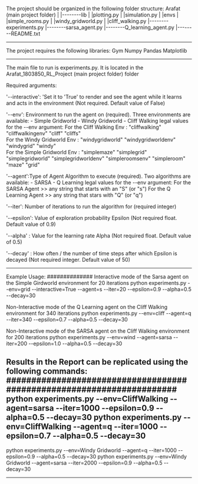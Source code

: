 The project should be organized in the following folder structure:
Arafat (main project folder)
|
|--------lib
|          |plotting.py
|	   |simulation.py
|          |envs
|            |simple_rooms.py
|            |windy_gridworld.py
|	     |cliff_walking.py
|--------experiments.py
|--------sarsa_agent.py
|--------Q_learning_agent.py
|--------README.txt
_________________________________________________________________________________________________________________________________________________
The project requires the following libraries:
Gym
Numpy
Pandas
Matplotlib
__________________________________________________________________________________________________________________________________________________
The main file to run is experiments.py. It is located in the Arafat_1803850_RL_Project (main project folder) folder

Required arguments:

'--interactive': 'Set it to 'True' to render and see the agent while it learns and acts in the environment (Not required. Default value of False)

'--env': Environment to run the agent on (required). Three environments are available: - Simple Gridworld
										       - Windy Gridworld
										       - Cliff Walking
legal values for the --env argument: 
    For the Cliff Walking Env : "cliffwalking" "cliffwalkingenv"     "cliff"      "cliffs"     
    For the Windy Gridworld Env : "windygridworld"  "windygridworldenv"     "windygrid"    "windy"     
    For the Simple Gridworld Env : "simplemaze" "simplegrid" "simplegridworld" "simplegridworldenv" "simpleroomsenv"  "simpleroom"  "maze"  "grid"

'--agent':Type of Agent Algorithm to execute (required). Two algorithms are available: - SARSA
									      	       - Q Learning
legal values for the --env argument: 
	For the SARSA Agent      >> any string that starts with an "S" (or "s")
	For the Q Learning Agent >> any string that stars with "Q" (or "q")

'--iter': Number of iterations to run the algorithm for (required integer)

'--epsilon': Value of exploration probability Epsilon (Not required float. Default value of 0.9)

'--alpha' : Value for the learning rate Alpha (Not required float. Default value of 0.5)

'--decay' : How often / the number of time steps after which Epsilon is decayed (Not required integer. Default value of 50)
_____________________________________________________________________________________________________________________________________________________
Example Usage:
##############
Interactive mode of the Sarsa agent on the Simple Girdworld environment for 20 iterations
 python experiments.py --env=grid --interactive=True --agent=s --iter=20 --epsilon=0.9 --alpha=0.5 --decay=30

Non-Interactive mode of the Q Learning agent on the Cliff Walking environment for 340 iterations
 python experiments.py --env=cliff --agent=q --iter=340 --epsilon=0.7 --alpha=0.5 --decay=30

Non-Interactive mode of the SARSA agent on the Cliff Walking environment for 200 iterations
 python experiments.py --env=wind --agent=sarsa --iter=200 --epsilon=1.0 --alpha=0.5 --decay=30

Results in the Report can be replicated using the following commands:
######################################################################
python experiments.py --env=CliffWalking --agent=sarsa --iter=1000 --epsilon=0.9 --alpha=0.5 --decay=30
python experiments.py --env=CliffWalking --agent=q --iter=1000 --epsilon=0.7 --alpha=0.5 --decay=30
----------------------------------------------------------------------------------------------------------
python experiments.py --env=Windy Gridworld --agent=q --iter=1000 --epsilon=0.9 --alpha=0.5 --decay=30
python experiments.py --env=Windy Gridworld --agent=sarsa --iter=2000 --epsilon=0.9 --alpha=0.5 --decay=30



______________________________________________________________________________________________________________________________________________________